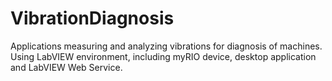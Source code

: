# VibrationDiagnosis
Applications measuring and analyzing vibrations for diagnosis of machines. Using LabVIEW environment, including myRIO device, desktop application and LabVIEW Web Service.
